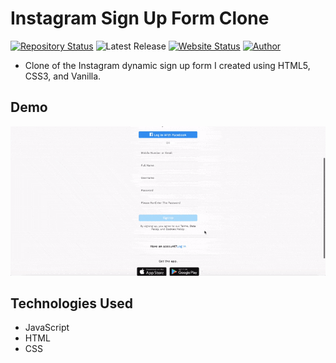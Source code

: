 # Instagram Sign Up Form Clone

[![Repository Status](https://img.shields.io/badge/Repository%20Status-Maintained-dark%20green.svg)](https://github.com/Adam20058/instagramClone)
![Latest Release](https://img.shields.io/github/last-commit/Adam20058/instagramClone)
[![Website Status](https://img.shields.io/badge/Website%20Status-Online-green)](https://adam20058.github.io/instagramClone/)
[![Author](https://img.shields.io/badge/Author-Adam%20Jemal-blue.svg)](https://www.linkedin.com/in/adamjemal/)

- Clone of the Instagram dynamic sign up form I created using HTML5, CSS3, and Vanilla.

## Demo

![My Portfolio Website](./img/demo.gif)

## Technologies Used

- JavaScript
- HTML
- CSS
